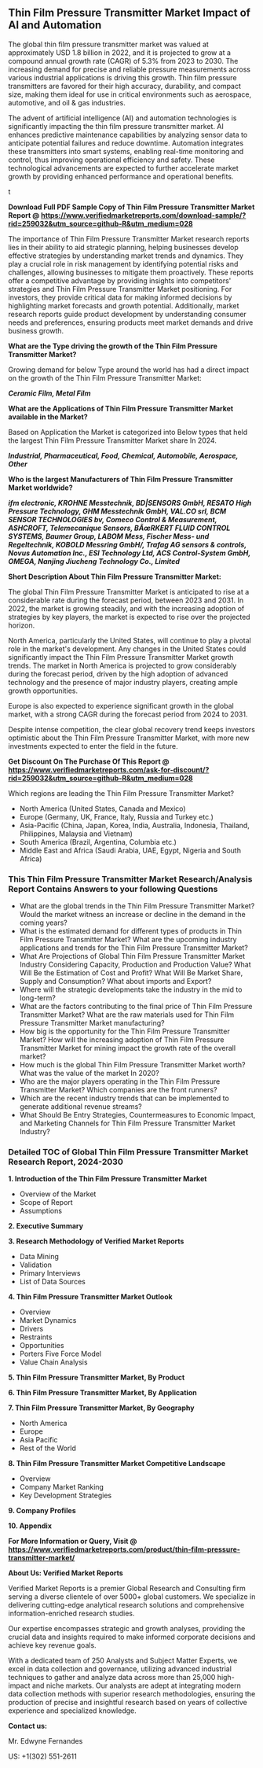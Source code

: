 <h2>Thin Film Pressure Transmitter Market Impact of AI and Automation</h2><p>The global thin film pressure transmitter market was valued at approximately USD 1.8 billion in 2022, and it is projected to grow at a compound annual growth rate (CAGR) of 5.3% from 2023 to 2030. The increasing demand for precise and reliable pressure measurements across various industrial applications is driving this growth. Thin film pressure transmitters are favored for their high accuracy, durability, and compact size, making them ideal for use in critical environments such as aerospace, automotive, and oil & gas industries.</p><p>The advent of artificial intelligence (AI) and automation technologies is significantly impacting the thin film pressure transmitter market. AI enhances predictive maintenance capabilities by analyzing sensor data to anticipate potential failures and reduce downtime. Automation integrates these transmitters into smart systems, enabling real-time monitoring and control, thus improving operational efficiency and safety. These technological advancements are expected to further accelerate market growth by providing enhanced performance and operational benefits.</p>t</p><p id="" class=""><strong>Download Full PDF Sample Copy of Thin Film Pressure Transmitter Market Report @ <a href="https://www.verifiedmarketreports.com/download-sample/?rid=259032&utm_source=github-R&utm_medium=028" target="_blank">https://www.verifiedmarketreports.com/download-sample/?rid=259032&utm_source=github-R&utm_medium=028</a></strong></p><p>The importance of&nbsp;Thin Film Pressure Transmitter Market research reports lies in their ability to aid strategic planning, helping businesses develop effective strategies by understanding market trends and dynamics. They play a crucial role in risk management by identifying potential risks and challenges, allowing businesses to mitigate them proactively. These reports offer a competitive advantage by providing insights into competitors' strategies and Thin Film Pressure Transmitter Market positioning. For investors, they provide critical data for making informed decisions by highlighting market forecasts and growth potential. Additionally, market research reports guide product development by understanding consumer needs and preferences, ensuring products meet market demands and drive business growth.</p><p><strong>What are the&nbsp;Type driving the growth of the Thin Film Pressure Transmitter Market?</strong></p><p id="" class="">Growing demand for below Type around the world has had a direct impact on the growth of the Thin Film Pressure Transmitter Market:</p><em><strong>Ceramic Film, Metal Film</strong></em></p><strong>What are the&nbsp;Applications&nbsp;of Thin Film Pressure Transmitter Market available in the Market?</strong></p><p id="" class="">Based on Application the Market is categorized into Below types that held the largest Thin Film Pressure Transmitter Market share In 2024.</p><em><strong>Industrial, Pharmaceutical, Food, Chemical, Automobile, Aerospace, Other</strong></em></p><strong>Who is the largest Manufacturers of Thin Film Pressure Transmitter Market worldwide?</strong></p><p><em><strong>ifm electronic, KROHNE Messtechnik, BD|SENSORS GmbH, RESATO High Pressure Technology, GHM Messtechnik GmbH, VAL.CO srl, BCM SENSOR TECHNOLOGIES bv, Comeco Control & Measurement, ASHCROFT, Telemecanique Sensors, BÃœRKERT FLUID CONTROL SYSTEMS, Baumer Group, LABOM Mess, Fischer Mess- und Regeltechnik, KOBOLD Messring GmbH/, Trafag AG sensors & controls, Novus Automation Inc., ESI Technology Ltd, ACS Control-System GmbH, OMEGA, Nanjing Jiucheng Technology Co., Limited</strong></em></p><p id="" class=""><strong>Short Description About Thin Film Pressure Transmitter Market:</strong></p><p>The global Thin Film Pressure Transmitter Market is anticipated to rise at a considerable rate during the forecast period, between 2023 and 2031. In 2022, the market is growing steadily, and with the increasing adoption of strategies by key players, the market is expected to rise over the projected horizon.</p><p>North America, particularly the United States, will continue to play a pivotal role in the market's development. Any changes in the United States could significantly impact the Thin Film Pressure Transmitter Market growth trends. The market in North America is projected to grow considerably during the forecast period, driven by the high adoption of advanced technology and the presence of major industry players, creating ample growth opportunities.</p><p>Europe is also expected to experience significant growth in the global market, with a strong CAGR during the forecast period from 2024 to 2031.</p><p>Despite intense competition, the clear global recovery trend keeps investors optimistic about the Thin Film Pressure Transmitter Market, with more new investments expected to enter the field in the future.</p><p id="" class=""><strong>Get Discount On The Purchase Of This Report @ <a href="https://www.verifiedmarketreports.com/ask-for-discount/?rid=259032&utm_source=github-R&utm_medium=028" target="_blank">https://www.verifiedmarketreports.com/ask-for-discount/?rid=259032&utm_source=github-R&utm_medium=028</a></strong></p>Which regions are leading the Thin Film Pressure Transmitter Market?</p><ul><li>North America (United States, Canada and Mexico)</li><li>Europe (Germany, UK, France, Italy, Russia and Turkey etc.)</li><li>Asia-Pacific (China, Japan, Korea, India, Australia, Indonesia, Thailand, Philippines, Malaysia and Vietnam)</li><li>South America (Brazil, Argentina, Columbia etc.)</li><li>Middle East and Africa (Saudi Arabia, UAE, Egypt, Nigeria and South Africa)</li></ul><h3 id="" class="">This Thin Film Pressure Transmitter Market Research/Analysis Report Contains Answers to your following Questions</h3><ul><li>What are the global trends in the Thin Film Pressure Transmitter Market? Would the market witness an increase or decline in the demand in the coming years?</li><li>What is the estimated demand for different types of products in Thin Film Pressure Transmitter Market? What are the upcoming industry applications and trends for the Thin Film Pressure Transmitter Market?</li><li>What Are Projections of Global Thin Film Pressure Transmitter Market Industry Considering Capacity, Production and Production Value? What Will Be the Estimation of Cost and Profit? What Will Be Market Share, Supply and Consumption? What about imports and Export?</li><li>Where will the strategic developments take the industry in the mid to long-term?</li><li>What are the factors contributing to the final price of Thin Film Pressure Transmitter Market? What are the raw materials used for Thin Film Pressure Transmitter Market manufacturing?</li><li>How big is the opportunity for the Thin Film Pressure Transmitter Market? How will the increasing adoption of Thin Film Pressure Transmitter Market for mining impact the growth rate of the overall market?</li><li>How much is the global Thin Film Pressure Transmitter Market worth? What was the value of the market In 2020?</li><li>Who are the major players operating in the Thin Film Pressure Transmitter Market? Which companies are the front runners?</li><li>Which are the recent industry trends that can be implemented to generate additional revenue streams?</li><li>What Should Be Entry Strategies, Countermeasures to Economic Impact, and Marketing Channels for Thin Film Pressure Transmitter Market Industry?</li></ul><h3 id="" class="">Detailed TOC of Global Thin Film Pressure Transmitter Market Research Report, 2024-2030</h3><p id="" class=""><strong>1. Introduction of the Thin Film Pressure Transmitter Market</strong></p><ul><li>Overview of the Market</li><li>Scope of Report</li><li>Assumptions</li></ul><p id="" class=""><strong>2. Executive Summary</strong></p><p id="" class=""><strong>3. Research Methodology of Verified Market Reports</strong></p><ul><li>Data Mining</li><li>Validation</li><li>Primary Interviews</li><li>List of Data Sources</li></ul><p id="" class=""><strong>4. Thin Film Pressure Transmitter Market Outlook</strong></p><ul><li>Overview</li><li>Market Dynamics</li><li>Drivers</li><li>Restraints</li><li>Opportunities</li><li>Porters Five Force Model</li><li>Value Chain Analysis</li></ul><p id="" class=""><strong>5. Thin Film Pressure Transmitter Market, By Product</strong></p><p id="" class=""><strong>6. Thin Film Pressure Transmitter Market, By Application</strong></p><p id="" class=""><strong>7. Thin Film Pressure Transmitter Market, By Geography</strong></p><ul><li>North America</li><li>Europe</li><li>Asia Pacific</li><li>Rest of the World</li></ul><p id="" class=""><strong>8. Thin Film Pressure Transmitter Market Competitive Landscape</strong></p><ul><li>Overview</li><li>Company Market Ranking</li><li>Key Development Strategies</li></ul><p id="" class=""><strong>9. Company Profiles</strong></p><p id="" class=""><strong>10. Appendix</strong></p><p id="" class=""><strong>For More Information or Query, Visit @ <a href="https://www.verifiedmarketreports.com/product/thin-film-pressure-transmitter-market/" target="_blank">https://www.verifiedmarketreports.com/product/thin-film-pressure-transmitter-market/</a></strong></p><p id="" class=""><strong>About Us: Verified Market Reports</strong></p><p id="" class="">Verified Market Reports is a premier Global Research and Consulting firm serving a diverse clientele of over 5000+ global customers. We specialize in delivering cutting-edge analytical research solutions and comprehensive information-enriched research studies.</p><p id="" class="">Our expertise encompasses strategic and growth analyses, providing the crucial data and insights required to make informed corporate decisions and achieve key revenue goals.</p><p id="" class="">With a dedicated team of 250 Analysts and Subject Matter Experts, we excel in data collection and governance, utilizing advanced industrial techniques to gather and analyze data across more than 25,000 high-impact and niche markets. Our analysts are adept at integrating modern data collection methods with superior research methodologies, ensuring the production of precise and insightful research based on years of collective experience and specialized knowledge.</p><p id="" class=""><strong>Contact us:</strong></p><p id="" class="">Mr. Edwyne Fernandes</p><p id="" class="">US: +1(302) 551-2611</p>